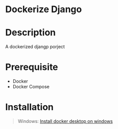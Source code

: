 # Dockerize Django
# Description
A dockerized djangp porject
# Prerequisite
- Docker
- Docker Compose
# Installation
> Windows: [Install docker desktop on windows](https://docs.docker.com/desktop/windows/install/)
